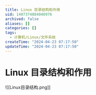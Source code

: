 ```yaml
---
title: Linux 目录结构和作用
uid: 1407374884046976
archived: false
aliases: []
categories: []
tags:
  - 计算机/Linux/文件系统
createTime: "2024-04-23 07:17:50"
updateTime: "2024-04-23 07:17:50"
---
```


# Linux 目录结构和作用

![[Linux目录结构.png]]
